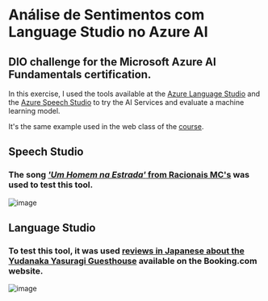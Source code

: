 # Análise de Sentimentos com Language Studio no Azure AI

## DIO challenge for the Microsoft Azure AI Fundamentals certification.

In this exercise, I used the tools available at the [Azure Language Studio](https://language.cognitive.azure.com/tryout/sentiment) and the [Azure Speech Studio](https://speech.microsoft.com/portal/b82f659a5f9c4e399f59fe9a069ae4a1/speechtotexttool) to try the AI Services and evaluate a machine learning model.

It's the same example used in the web class of the [course](https://web.dio.me/track/microsoft-azure-ai-fundamentals).

## Speech Studio
### The song [_'Um Homem na Estrada'_ from **Racionais MC's**](https://www.youtube.com/watch?v=SkHS9r1haXE) was used to test this tool.
![image](https://github.com/buenodeandrade/dio-ml-speech-language/assets/147355115/e2dbb49b-9f4a-4772-8f55-8b3fcf6de57e)

## Language Studio
### To test this tool, it was used [reviews in Japanese about the Yudanaka Yasuragi Guesthouse](https://www.booking.com/hotel/jp/yasuragi.pt-br.html?aid=340301&label=metatrivago-hotel-282987_xqdz-def_los-1_nrm-1_gstadt-2_gstkid-0_curr-brl_lang-pt-br_mcid-50_dev-dsk_losb-1_bw-101_bwb-91_pg-0_dd-0_gsb-2_sl-0_w-0_src-0_tstar-0_trat-0_tprc-tprcd_tamnt-0_cod-1705013699_trvref-947438df-93b6-37ba-b5b5-aef8f53a65e9_tamnt-0&sid=3a0ba2c08a11bdcb114a667a0222a0de&all_sr_blocks=30583502_227198598_2_2_0;checkin=2024-04-21;checkout=2024-04-22;dest_id=900048711;dest_type=city;dist=0;group_adults=2;group_children=0;hapos=2;highlighted_blocks=30583502_227198598_2_2_0;hpos=2;matching_block_id=30583502_227198598_2_2_0;no_rooms=1;req_adults=2;req_children=0;room1=A%2CA;sb_price_type=total;sr_order=popularity;sr_pri_blocks=30583502_227198598_2_2_0__1220596;srepoch=1706568381;srpvid=6fe39c63a052013c;type=total;ucfs=1&#tab-reviews) available on the Booking.com website.
![image](https://github.com/buenodeandrade/dio-ml-speech-language/assets/147355115/305a6ef3-7820-42f6-b955-f7569b3cadd6)

